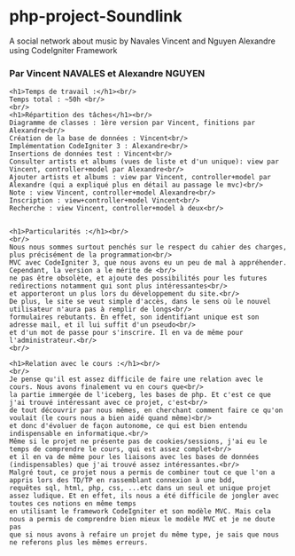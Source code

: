 # php-project-Soundlink
A social network about music by Navales Vincent and Nguyen Alexandre using CodeIgniter Framework

<!DOCTYPE html>
<html>
<head>
  <meta charset="latin1">
  <meta name="viewport" content="width=device-width">
  <title>Rapport</title>
</head>
<body>
	<h3>Par Vincent NAVALES et Alexandre NGUYEN</h3>

	<h1>Temps de travail :</h1><br/>
	Temps total : ~50h <br/>
	<br/>
	<h1>Répartition des tâches</h1><br/>
	Diagramme de classes : 1ère version par Vincent, finitions par Alexandre<br/>
	Création de la base de données : Vincent<br/>
	Implémentation CodeIgniter 3 : Alexandre<br/>
	Insertions de données test : Vincent<br/>
	Consulter artists et albums (vues de liste et d'un unique): view par Vincent, controller+model par Alexandre<br/>
	Ajouter artists et albums : view par Vincent, controller+model par Alexandre (qui a expliqué plus en détail au passage le mvc)<br/>
	Note : view Vincent, controller+model Alexandre<br/>
	Inscription : view+controller+model Vincent<br/>
	Recherche : view Vincent, controller+model à deux<br/>
	
	
	<h1>Particularités :</h1><br/>
	<br/>
	Nous nous sommes surtout penchés sur le respect du cahier des charges, plus précisément de la programmation<br/>
	MVC avec CodeIgniter 3, que nous avons eu un peu de mal à appréhender. Cependant, la version a le mérite de <br/>
	ne pas être obsolète, et ajoute des possibilités pour les futures redirections notamment qui sont plus intéressantes<br/>
	et apporteront un plus lors du développement du site.<br/>
	De plus, le site se veut simple d'accès, dans le sens où le nouvel utilisateur n'aura pas à remplir de longs<br/>
	formulaires rebutants. En effet, son identifiant unique est son adresse mail, et il lui suffit d'un pseudo<br/>
	et d'un mot de passe pour s'inscrire. Il en va de même pour l'administrateur.<br/>
	<br/>
	
	<h1>Relation avec le cours :</h1><br/>
	<br/>
	Je pense qu'il est assez difficile de faire une relation avec le cours. Nous avons finalement vu en cours que<br/>
	la partie immergée de l'iceberg, les bases de php. Et c'est ce que j'ai trouvé intéressant avec ce projet, c'est<br/>
	de tout découvrir par nous mêmes, en cherchant comment faire ce qu'on voulait (le cours nous a bien aidé quand même)<br/>
	et donc d'évoluer de façon autonome, ce qui est bien entendu indispensable en informatique.<br/>
	Même si le projet ne présente pas de cookies/sessions, j'ai eu le temps de comprendre le cours, qui est assez complet<br/>
	et il en va de même pour les liaisons avec les bases de données (indispensables) que j'ai trouvé assez intéressantes.<br/>
	Malgré tout, ce projet nous a permis de combiner tout ce que l'on a appris lors des TD/TP en rassemblant connexion à une bdd,
	requêtes sql, html, php, css, ...etc dans un seul et unique projet assez ludique. Et en effet, ils nous a été difficile de jongler avec toutes ces notions en même temps
	en utilisant le framework CodeIgniter et son modèle MVC. Mais cela nous a permis de comprendre bien mieux le modèle MVC et je ne doute pas
	que si nous avons à refaire un projet du même type, je sais que nous ne referons plus les mêmes erreurs.
</body>
</html>

